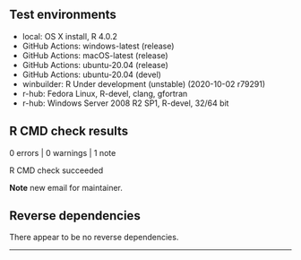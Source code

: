 ## Test environments

* local: OS X install, R 4.0.2
* GitHub Actions: windows-latest (release)
* GitHub Actions: macOS-latest (release)
* GitHub Actions: ubuntu-20.04 (release)
* GitHub Actions: ubuntu-20.04 (devel)
* winbuilder: R Under development (unstable) (2020-10-02 r79291)
* r-hub: Fedora Linux, R-devel, clang, gfortran
* r-hub: Windows Server 2008 R2 SP1, R-devel, 32/64 bit

## R CMD check results

0 errors | 0 warnings | 1 note

R CMD check succeeded

**Note** new email for maintainer.

## Reverse dependencies

There appear to be no reverse dependencies.

---


